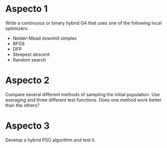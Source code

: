 # Aspecto 1

Write a continuous or binary hybrid GA that uses one of the following local optimizers:

- Nelder-Mead downhill simplex
- BFGS
- DFP
- Steepest descent
- Random search

# Aspecto 2

Compare several different methods of sampling the initial population. Use averaging and three different test functions. Does one method work better than the others?

# Aspecto 3

Develop a hybrid PSO algorithm and test it.